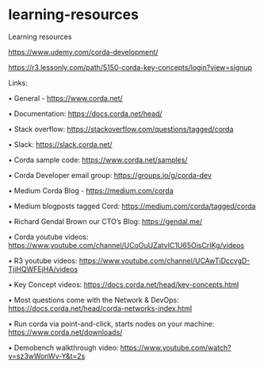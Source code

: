 # learning-resources
Learning resources

https://www.udemy.com/corda-development/

https://r3.lessonly.com/path/5150-corda-key-concepts/login?view=signup

Links:

•	General - https://www.corda.net/ 

•	Documentation: https://docs.corda.net/head/

•	Stack overflow: https://stackoverflow.com/questions/tagged/corda

•	Slack:  https://slack.corda.net/

•	Corda sample code: https://www.corda.net/samples/

•	Corda Developer email group: https://groups.io/g/corda-dev

•	Medium Corda Blog - https://medium.com/corda

•	Medium blogposts tagged Cord: https://medium.com/corda/tagged/corda

•	Richard Gendal Brown our CTO’s Blog: https://gendal.me/

•	Corda youtube videos: https://www.youtube.com/channel/UCoOuUZatvIC1U65OisCrIKg/videos

•	R3 youtube videos: https://www.youtube.com/channel/UCAwTiDccvgD-TjiHQWFEjHA/videos

•	Key Concept videos: https://docs.corda.net/head/key-concepts.html

•	Most questions come with the Network & DevOps: https://docs.corda.net/head/corda-networks-index.html

•	Run corda via point-and-click, starts nodes on your machine: https://www.corda.net/downloads/

•	Demobench walkthrough video: https://www.youtube.com/watch?v=sz3wWonWv-Y&t=2s
